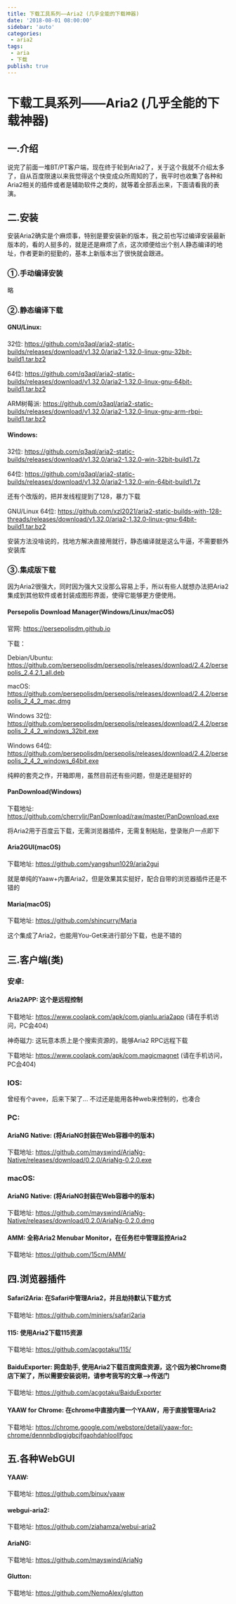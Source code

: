```yaml
---
title: 下载工具系列——Aria2 (几乎全能的下载神器)
date: '2018-08-01 08:00:00'
sidebar: 'auto'
categories:
 - aria2
tags:
 - aria
 - 下载
publish: true
---
```

# 下载工具系列——Aria2 (几乎全能的下载神器)
## 一.介绍
说完了前面一堆BT/PT客户端，现在终于轮到Aria2了，关于这个我就不介绍太多了，自从百度限速以来我觉得这个快变成众所周知的了，我平时也收集了各种和Aria2相关的插件或者是辅助软件之类的，就等着全部丢出来，下面请看我的表演。

## 二.安装
安装Aria2确实是个麻烦事，特别是要安装新的版本，我之前也写过编译安装最新版本的，看的人挺多的，就是还是麻烦了点，这次顺便给出个别人静态编译的地址，作者更新的挺勤的，基本上新版本出了很快就会跟进。

### ①.手动编译安装

略

### ②.静态编译下载

#### GNU/Linux:

32位: https://github.com/q3aql/aria2-static-builds/releases/download/v1.32.0/aria2-1.32.0-linux-gnu-32bit-build1.tar.bz2

64位: https://github.com/q3aql/aria2-static-builds/releases/download/v1.32.0/aria2-1.32.0-linux-gnu-64bit-build1.tar.bz2

ARM树莓派: https://github.com/q3aql/aria2-static-builds/releases/download/v1.32.0/aria2-1.32.0-linux-gnu-arm-rbpi-build1.tar.bz2

#### Windows:

32位: https://github.com/q3aql/aria2-static-builds/releases/download/v1.32.0/aria2-1.32.0-win-32bit-build1.7z

64位: https://github.com/q3aql/aria2-static-builds/releases/download/v1.32.0/aria2-1.32.0-win-64bit-build1.7z

还有个改版的，把并发线程提到了128，暴力下载

GNU/Linux 64位: https://github.com/xzl2021/aria2-static-builds-with-128-threads/releases/download/v1.32.0/aria2-1.32.0-linux-gnu-64bit-build1.tar.bz2

安装方法没啥说的，找地方解决直接用就行，静态编译就是这么牛逼，不需要额外安装库

### ③.集成版下载

因为Aria2很强大，同时因为强大又没那么容易上手，所以有些人就想办法把Aria2集成到其他软件或者封装成图形界面，使得它能够更方便使用。

#### Persepolis Download Manager(Windows/Linux/macOS)

官网: https://persepolisdm.github.io

下载：

Debian/Ubuntu: https://github.com/persepolisdm/persepolis/releases/download/2.4.2/persepolis_2.4.2.1_all.deb

macOS: https://github.com/persepolisdm/persepolis/releases/download/2.4.2/persepolis_2_4_2_mac.dmg

Windows 32位: https://github.com/persepolisdm/persepolis/releases/download/2.4.2/persepolis_2_4_2_windows_32bit.exe

Windows 64位: https://github.com/persepolisdm/persepolis/releases/download/2.4.2/persepolis_2_4_2_windows_64bit.exe

纯粹的套壳之作，开箱即用，虽然目前还有些问题，但是还是挺好的

####  PanDownload(Windows)

下载地址: https://github.com/cherryljr/PanDownload/raw/master/PanDownload.exe

将Aria2用于百度云下载，无需浏览器插件，无需复制粘贴，登录账户一点即下

#### Aria2GUI(macOS)

下载地址: https://github.com/yangshun1029/aria2gui

就是单纯的Yaaw+内置Aria2，但是效果其实挺好，配合自带的浏览器插件还是不错的

#### Maria(macOS)

下载地址: https://github.com/shincurry/Maria

这个集成了Aria2，也能用You-Get来进行部分下载，也是不错的

## 三.客户端(类)
### 安卓:

#### Aria2APP: 这个是远程控制

下载地址: https://www.coolapk.com/apk/com.gianlu.aria2app (请在手机访问，PC会404)

神奇磁力: 这玩意本质上是个搜索资源的，能够Aria2 RPC远程下载

下载地址: https://www.coolapk.com/apk/com.magicmagnet (请在手机访问，PC会404)

### IOS:

曾经有个avee，后来下架了... 不过还是能用各种web来控制的，也凑合

### PC:

#### AriaNG Native: (将AriaNG封装在Web容器中的版本)

下载地址: https://github.com/mayswind/AriaNg-Native/releases/download/0.2.0/AriaNg-0.2.0.exe

### macOS:

#### AriaNG Native: (将AriaNG封装在Web容器中的版本)

下载地址: https://github.com/mayswind/AriaNg-Native/releases/download/0.2.0/AriaNg-0.2.0.dmg

#### AMM: 全称Aria2 Menubar Monitor，在任务栏中管理监控Aria2

下载地址: https://github.com/15cm/AMM/

## 四.浏览器插件
#### Safari2Aria: 在Safari中管理Aria2，并且劫持默认下载方式

下载地址: https://github.com/miniers/safari2aria

#### 115: 使用Aria2下载115资源

下载地址: https://github.com/acgotaku/115/

#### BaiduExporter: 网盘助手, 使用Aria2下载百度网盘资源，这个因为被Chrome商店下架了，所以需要安装说明，请参考我写的文章——>传送门

下载地址: https://github.com/acgotaku/BaiduExporter

#### YAAW for Chrome: 在chrome中直接内置一个YAAW，用于直接管理Aria2

下载地址: https://chrome.google.com/webstore/detail/yaaw-for-chrome/dennnbdlpgjgbcjfgaohdahloollfgoc

## 五.各种WebGUI
#### YAAW:

下载地址: https://github.com/binux/yaaw

#### webgui-aria2:

下载地址: https://github.com/ziahamza/webui-aria2

#### AriaNG:

下载地址: https://github.com/mayswind/AriaNg

#### Glutton:

下载地址: https://github.com/NemoAlex/glutton